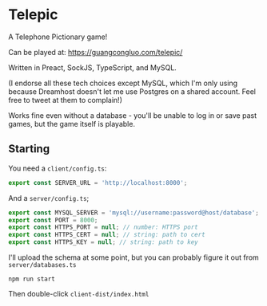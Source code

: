 Telepic
=======

A Telephone Pictionary game!

Can be played at: https://guangcongluo.com/telepic/

Written in Preact, SockJS, TypeScript, and MySQL.

(I endorse all these tech choices except MySQL, which I'm only using because Dreamhost doesn't let me use Postgres on a shared account. Feel free to tweet at them to complain!)

Works fine even without a database - you'll be unable to log in or save past games, but the game itself is playable.


Starting
--------

You need a `client/config.ts`:

```ts
export const SERVER_URL = 'http://localhost:8000';
```

And a `server/config.ts`;

```ts
export const MYSQL_SERVER = 'mysql://username:password@host/database';
export const PORT = 8000;
export const HTTPS_PORT = null; // number: HTTPS port
export const HTTPS_CERT = null; // string: path to cert
export const HTTPS_KEY = null; // string: path to key
```

I'll upload the schema at some point, but you can probably figure it out from `server/databases.ts`

```
npm run start
```

Then double-click `client-dist/index.html`
